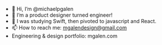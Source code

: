 - 👋 Hi, I’m @michaelpgalen
- 👀 I’m a product designer turned engineer!
- 🌱 I was studying Swift, then pivoted to javascript and React.
- 📫 How to reach me: mgalendesign@gmail.com
- Engineering & design portfolio: mgalen.com

<!---
michaelpgalen/michaelpgalen is a ✨ special ✨ repository because its `README.md` (this file) appears on your GitHub profile.
You can click the Preview link to take a look at your changes.
--->
